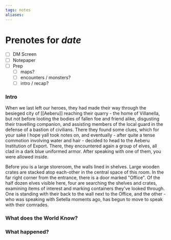 ```yaml
---
tags: notes
aliases:
---
```


# Prenotes for *date*
- [ ] DM Screen
- [ ] Notepaper
- [ ] Prep
	- [ ] maps?
	- [ ] encounters / monsters?
	- [ ] intro / recap?

### Intro
When we last left our heroes, they had made their way through the besieged city of [[Aeberu]] reaching their quarry - the home of Villanella, but not before looting the bodies of fallen foe and friend alike, disgusting their travelling companion, and assisting members of the local guard in the defense of a bastion of civilians. There they found some clues, which for your sake I hope yall took notes on, and eventually - after quite a tense commotion involving water and hair - decided to head to the Aeberu Institution of Export. There, they encountered again a group of elves, all clad in a dark blue uniformed armor. After speaking with one of them, you were allowed inside.

Before you is a large storeroom, the walls lined in shelves. Large wooden crates are stacked atop each-other in the central space of this room. In the far right corner from the entrance, there is a door marked "Office". Of the half dozen elves visible here, four are searching the shelves and crates, examining items of interest and marking containers they've looked through. One is standing with their back to the wall next to the Office, and the other - who was speaking with Setella moments ago, has begun to move to speak with their comrades.

### What does the World Know?


### What happened?